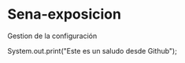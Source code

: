 Sena-exposicion
===============

Gestion de la configuración



System.out.print("Este es un saludo desde Github");
